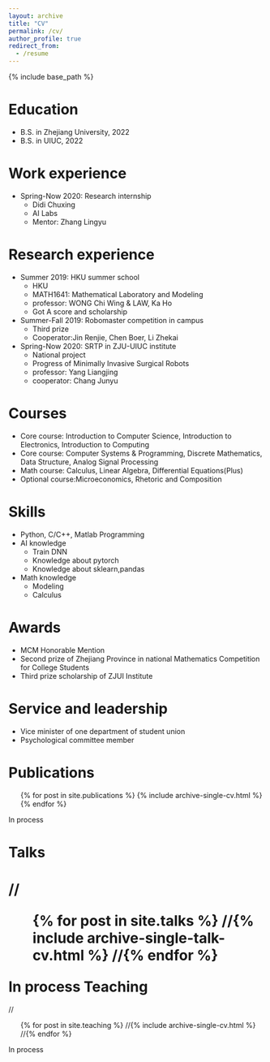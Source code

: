 ```yaml
---
layout: archive
title: "CV"
permalink: /cv/
author_profile: true
redirect_from:
  - /resume
---
```


{% include base_path %}

Education
======
* B.S. in Zhejiang University, 2022
* B.S. in UIUC, 2022

Work experience
======
* Spring-Now 2020: Research internship
  * Didi Chuxing
  * AI Labs
  * Mentor: Zhang Lingyu
  
Research experience
======
* Summer 2019: HKU summer school
  * HKU
  * MATH1641: Mathematical Laboratory and Modeling
  * professor: WONG Chi Wing & LAW, Ka Ho
  * Got A score and scholarship
* Summer-Fall 2019: Robomaster competition in campus
  * Third prize
  * Cooperator:Jin Renjie, Chen Boer, Li Zhekai
* Spring-Now 2020: SRTP in ZJU-UIUC institute
  * National project
  * Progress of Minimally Invasive Surgical Robots
  * professor: Yang Liangjing
  * cooperator: Chang Junyu

  
Courses
======
* Core course: Introduction to Computer Science, Introduction to Electronics, Introduction to Computing
* Core course: Computer Systems & Programming, Discrete Mathematics, Data Structure, Analog Signal Processing
* Math course: Calculus, Linear Algebra, Differential Equations(Plus)
* Optional course:Microeconomics, Rhetoric and Composition
  
Skills
======
* Python, C/C++, Matlab Programming
* AI knowledge
  * Train DNN
  * Knowledge about pytorch
  * Knowledge about sklearn,pandas
* Math knowledge
  * Modeling
  * Calculus

Awards
======
* MCM Honorable Mention
* Second prize of Zhejiang Province in national Mathematics Competition for College Students
* Third prize scholarship of ZJUI Institute
  
Service and leadership
======
* Vice minister of one department of student union
* Psychological committee member

Publications
======
  <ul>{% for post in site.publications %}
    {% include archive-single-cv.html %}
  {% endfor %}</ul>
  In process
  
Talks
======
  //<ul>{% for post in site.talks %}
    //{% include archive-single-talk-cv.html %}
  //{% endfor %}</ul>
  In process 
Teaching
======
  //<ul>{% for post in site.teaching %}
    //{% include archive-single-cv.html %}
  //{% endfor %}</ul>
  In process
  

